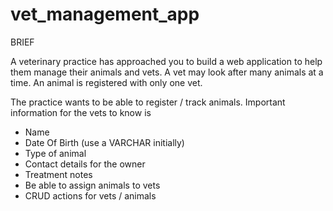 # vet_management_app

BRIEF

A veterinary practice has approached you to build a web application to help them manage their animals and vets. A vet may look after many animals at a time. 
An animal is registered with only one vet.

The practice wants to be able to register / track animals. Important information for the vets to know is 
- Name
- Date Of Birth (use a VARCHAR initially)
- Type of animal
- Contact details for the owner
- Treatment notes
- Be able to assign animals to vets
- CRUD actions for vets / animals
